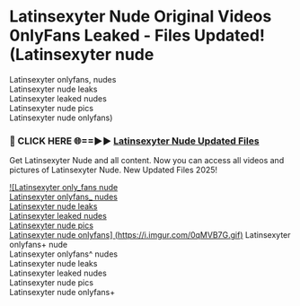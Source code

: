 # Latinsexyter Nude Original Videos 0nlyFans Leaked - Files Updated! (Latinsexyter nude<br>

Latinsexyter onlyfans, nudes<br>
Latinsexyter nude leaks<br>
Latinsexyter leaked nudes<br>
Latinsexyter nude pics<br>
Latinsexyter nude onlyfans)

<h3>🔴 CLICK HERE 🌐==►► <a href="https://tinyurl.com/leaks-videos" rel="nofollow">Latinsexyter Nude Updated Files</a></h3>

Get Latinsexyter Nude and all content. Now you can access all videos and pictures of Latinsexyter Nude. New Updated Files 2025!

[![Latinsexyter only_fans nude<br>
Latinsexyter onlyfans_ nudes<br>
Latinsexyter nude leaks<br>
Latinsexyter leaked nudes<br>
Latinsexyter nude pics<br>
Latinsexyter nude onlyfans]
(https://i.imgur.com/0qMVB7G.gif)](https://tinyurl.com/leaks-videos)
Latinsexyter onlyfans+ nude<br>
Latinsexyter onlyfans^ nudes<br>
Latinsexyter nude leaks<br>
Latinsexyter leaked nudes<br>
Latinsexyter nude pics<br>
Latinsexyter nude onlyfans+